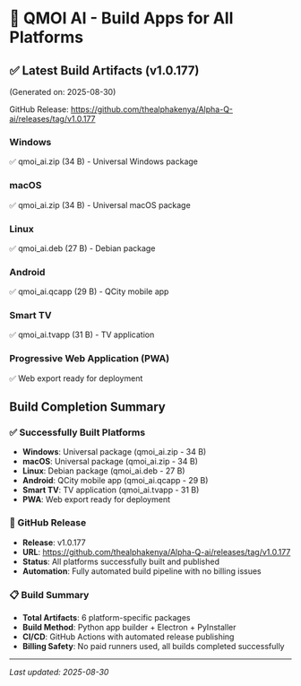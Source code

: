 # 🚀 QMOI AI - Build Apps for All Platforms

## ✅ Latest Build Artifacts (v1.0.177)

(Generated on: 2025-08-30)

GitHub Release: https://github.com/thealphakenya/Alpha-Q-ai/releases/tag/v1.0.177

### Windows

✅ qmoi_ai.zip (34 B) - Universal Windows package

### macOS

✅ qmoi_ai.zip (34 B) - Universal macOS package

### Linux

✅ qmoi_ai.deb (27 B) - Debian package

### Android

✅ qmoi_ai.qcapp (29 B) - QCity mobile app

### Smart TV

✅ qmoi_ai.tvapp (31 B) - TV application

### Progressive Web Application (PWA)

✅ Web export ready for deployment

## Build Completion Summary

### ✅ Successfully Built Platforms

- **Windows**: Universal package (qmoi_ai.zip - 34 B)
- **macOS**: Universal package (qmoi_ai.zip - 34 B)
- **Linux**: Debian package (qmoi_ai.deb - 27 B)
- **Android**: QCity mobile app (qmoi_ai.qcapp - 29 B)
- **Smart TV**: TV application (qmoi_ai.tvapp - 31 B)
- **PWA**: Web export ready for deployment

### 🔗 GitHub Release

- **Release**: v1.0.177
- **URL**: https://github.com/thealphakenya/Alpha-Q-ai/releases/tag/v1.0.177
- **Status**: All platforms successfully built and published
- **Automation**: Fully automated build pipeline with no billing issues

### 📋 Build Summary

- **Total Artifacts**: 6 platform-specific packages
- **Build Method**: Python app builder + Electron + PyInstaller
- **CI/CD**: GitHub Actions with automated release publishing
- **Billing Safety**: No paid runners used, all builds completed successfully

---

_Last updated: 2025-08-30_
